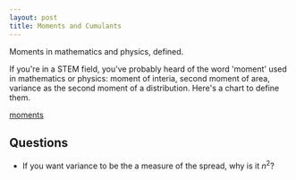 ```yaml
---
layout: post
title: Moments and Cumulants
---
```

Moments in mathematics and physics, defined.
<!--end excerpt-->

If you're in a STEM field, you've probably heard of the word 'moment' used in
mathematics or physics: moment of interia, second moment of area, variance as
the second moment of a distribution. Here's a chart to define them.

[moments](http://en.wikipedia.org/wiki/Moment_(mathematics))


## Questions

- If you want variance to be the a measure of the spread, why is it $n^2$?
